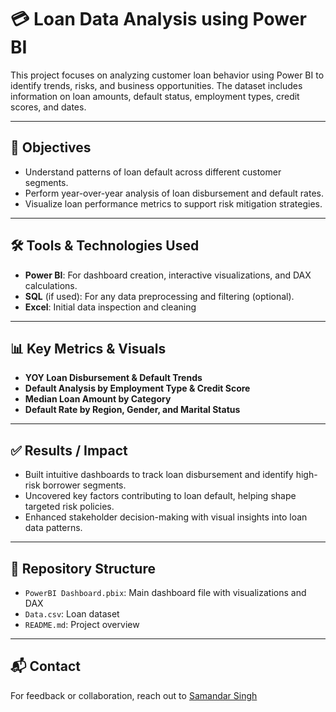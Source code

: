 # 💳 Loan Data Analysis using Power BI

This project focuses on analyzing customer loan behavior using Power BI to identify trends, risks, and business opportunities. The dataset includes information on loan amounts, default status, employment types, credit scores, and dates.

---

## 🚀 Objectives

- Understand patterns of loan default across different customer segments.
- Perform year-over-year analysis of loan disbursement and default rates.
- Visualize loan performance metrics to support risk mitigation strategies.

---

## 🛠️ Tools & Technologies Used

- **Power BI**: For dashboard creation, interactive visualizations, and DAX calculations.  
- **SQL** (if used): For any data preprocessing and filtering (optional).  
- **Excel**: Initial data inspection and cleaning

---

## 📊 Key Metrics & Visuals

- **YOY Loan Disbursement & Default Trends**  
- **Default Analysis by Employment Type & Credit Score**  
- **Median Loan Amount by Category**  
- **Default Rate by Region, Gender, and Marital Status**

---

## ✅ Results / Impact

- Built intuitive dashboards to track loan disbursement and identify high-risk borrower segments.  
- Uncovered key factors contributing to loan default, helping shape targeted risk policies.  
- Enhanced stakeholder decision-making with visual insights into loan data patterns.

---

## 📂 Repository Structure

- `PowerBI Dashboard.pbix`: Main dashboard file with visualizations and DAX  
- `Data.csv`: Loan dataset  
- `README.md`: Project overview

---

## 📬 Contact

For feedback or collaboration, reach out to [Samandar Singh](https://www.linkedin.com/in/iambhati)

